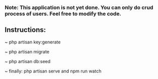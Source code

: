 <h3>Note: This application is not yet done. You can only do crud process of users. Feel free to modify the code.</h3>
<h2> Instructions: </h1>

<p> ~ php artisan key:generate </p>
<p> ~ php artisan migrate </p>
<p> ~ php artisan db:seed </p>
<p> ~ finally: php artisan serve and npm run watch </p>
